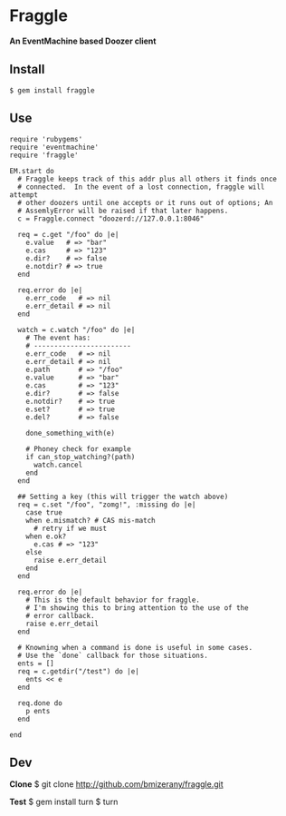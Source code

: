 # Fraggle
**An EventMachine based Doozer client**

## Install

    $ gem install fraggle

## Use

    require 'rubygems'
    require 'eventmachine'
    require 'fraggle'

    EM.start do
      # Fraggle keeps track of this addr plus all others it finds once
      # connected.  In the event of a lost connection, fraggle will attempt
      # other doozers until one accepts or it runs out of options; An
      # AssemlyError will be raised if that later happens.
      c = Fraggle.connect "doozerd://127.0.0.1:8046"

      req = c.get "/foo" do |e|
        e.value   # => "bar"
        e.cas     # => "123"
        e.dir?    # => false
        e.notdir? # => true
      end

      req.error do |e|
        e.err_code   # => nil
        e.err_detail # => nil
      end

      watch = c.watch "/foo" do |e|
        # The event has:
        # ------------------------
        e.err_code   # => nil
        e.err_detail # => nil
        e.path       # => "/foo"
        e.value      # => "bar"
        e.cas        # => "123"
        e.dir?       # => false
        e.notdir?    # => true
        e.set?       # => true
        e.del?       # => false

        done_something_with(e)

        # Phoney check for example
        if can_stop_watching?(path)
          watch.cancel
        end
      end

      ## Setting a key (this will trigger the watch above)
      req = c.set "/foo", "zomg!", :missing do |e|
        case true
        when e.mismatch? # CAS mis-match
          # retry if we must
        when e.ok?
          e.cas # => "123"
        else
          raise e.err_detail
        end
      end

      req.error do |e|
        # This is the default behavior for fraggle.
        # I'm showing this to bring attention to the use of the
        # error callback.
        raise e.err_detail
      end

      # Knowning when a command is done is useful in some cases.
      # Use the `done` callback for those situations.
      ents = []
      req = c.getdir("/test") do |e|
        ents << e
      end

      req.done do
        p ents
      end

    end


## Dev

**Clone**
    $ git clone http://github.com/bmizerany/fraggle.git

**Test**
    $ gem install turn
    $ turn
